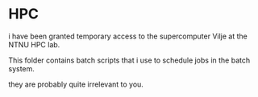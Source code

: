 # HPC

i have been granted temporary access to the supercomputer Vilje at the NTNU HPC
lab.

This folder contains batch scripts that i use to schedule jobs in the batch
system.

they are probably quite irrelevant to you.

